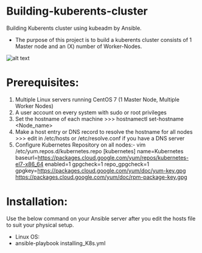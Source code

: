 # Building-kuberents-cluster
Building Kuberents cluster using kubeadm by Ansible.
- The purpose of this project is to build a kuberents cluster consists of 1 Master node and an (X) number of Worker-Nodes.

![alt text](https://github.com/Ahmed90-DevOps/installing-kuberents/blob/master/kubernetes_architecture.jpg)

# Prerequisites:
1. Multiple Linux servers running CentOS 7 (1 Master Node, Multiple Worker Nodes)
2. A user account on every system with sudo or root privileges
3. Set the hostname of each machine >>> hostnamectl set-hostname <Node_name>
4. Make a host entry or DNS record to resolve the hostname for all nodes >>> edit in /etc/hosts or /etc/resolve.conf if you have a DNS server
5. Configure Kubernetes Repository on all nodes:-
   vim /etc/yum.repos.d/kubernetes.repo
   [kubernetes]
   name=Kubernetes
   baseurl=https://packages.cloud.google.com/yum/repos/kubernetes-el7-x86_64
   enabled=1
   gpgcheck=1
   repo_gpgcheck=1
   gpgkey=https://packages.cloud.google.com/yum/doc/yum-key.gpg https://packages.cloud.google.com/yum/doc/rpm-package-key.gpg


# Installation:
Use the below command on your Ansible server after you edit the hosts file to suit your physical setup.
- Linux OS:
- ansible-playbook installing_K8s.yml
